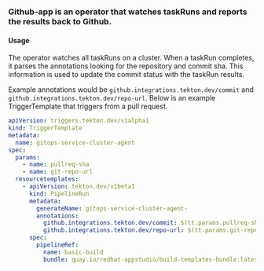 ### Github-app is an operator that watches taskRuns and reports the results back to Github.

#### Usage
The operator watches all taskRuns on a cluster. When a taskRun completes,
it parses the annotations looking for the repository and commit sha.
This information is used to update the commit status with the taskRun results.

Example annotations would be `github.integrations.tekton.dev/commit` and
`github.integrations.tekton.dev/repo-url`. Below is an example TriggerTemplate
that triggers from a pull request.

```yaml
apiVersion: triggers.tekton.dev/v1alpha1
kind: TriggerTemplate
metadata:
  name: gitops-service-cluster-agent
spec:
  params:
    - name: pullreq-sha
    - name: git-repo-url
  resourcetemplates:
    - apiVersion: tekton.dev/v1beta1
      kind: PipelineRun
      metadata:
        generateName: gitops-service-cluster-agent-
        annotations:
          github.integrations.tekton.dev/commit: $(tt.params.pullreq-sha)
          github.integrations.tekton.dev/repo-url: $(tt.params.git-repo-url)
      spec:
        pipelineRef:
          name: basic-build
          bundle: quay.io/redhat-appstudio/build-templates-bundle:latest
```
